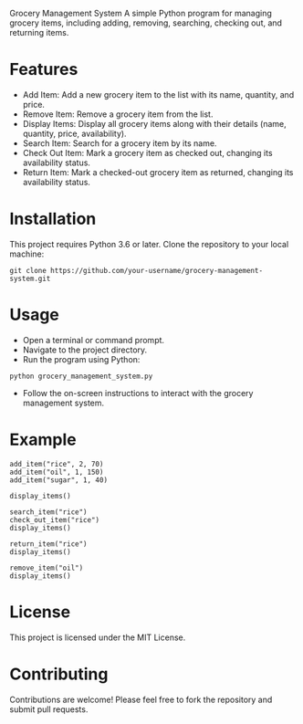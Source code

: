 Grocery Management System
A simple Python program for managing grocery items, including adding, removing, searching, checking out, and returning items.

# Features
- Add Item: Add a new grocery item to the list with its name, quantity, and price.
- Remove Item: Remove a grocery item from the list.
- Display Items: Display all grocery items along with their details (name, quantity, price, availability).
- Search Item: Search for a grocery item by its name.
- Check Out Item: Mark a grocery item as checked out, changing its availability status.
- Return Item: Mark a checked-out grocery item as returned, changing its availability status.
# Installation
This project requires Python 3.6 or later. Clone the repository to your local machine:

```
git clone https://github.com/your-username/grocery-management-system.git
```
# Usage
- Open a terminal or command prompt.
- Navigate to the project directory.
- Run the program using Python:

```
python grocery_management_system.py
```
- Follow the on-screen instructions to interact with the grocery management system.
# Example

```
add_item("rice", 2, 70)
add_item("oil", 1, 150)
add_item("sugar", 1, 40)

display_items()

search_item("rice")
check_out_item("rice")
display_items()

return_item("rice")
display_items()

remove_item("oil")
display_items()
```
# License
This project is licensed under the MIT License.

# Contributing
Contributions are welcome! Please feel free to fork the repository and submit pull requests.



